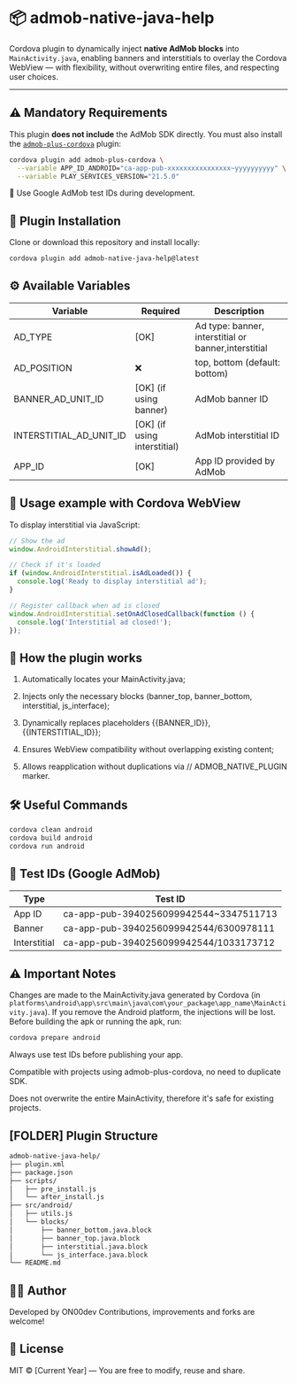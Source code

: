 # 📦 admob-native-java-help

Cordova plugin to dynamically inject **native AdMob blocks** into `MainActivity.java`, enabling banners and interstitials to overlay the Cordova WebView — with flexibility, without overwriting entire files, and respecting user choices.

---

## ⚠️ Mandatory Requirements

This plugin **does not include** the AdMob SDK directly. You must also install the [`admob-plus-cordova`](https://admob-plus.github.io) plugin:

```bash
cordova plugin add admob-plus-cordova \
  --variable APP_ID_ANDROID="ca-app-pub-xxxxxxxxxxxxxxxx~yyyyyyyyyy" \
  --variable PLAY_SERVICES_VERSION="21.5.0"
```
🧪 Use Google AdMob test IDs during development.

## 🚀 Plugin Installation
Clone or download this repository and install locally:

```bash
cordova plugin add admob-native-java-help@latest
```

## ⚙️ Available Variables

| Variable | Required | Description |
| --- | --- | --- |
| AD_TYPE | [OK] | Ad type: banner, interstitial or banner,interstitial |
| AD_POSITION | ❌ | top, bottom (default: bottom) |
| BANNER_AD_UNIT_ID | [OK] (if using banner) | AdMob banner ID |
| INTERSTITIAL_AD_UNIT_ID | [OK] (if using interstitial) | AdMob interstitial ID |
| APP_ID | [OK] | App ID provided by AdMob |


## 📄 Usage example with Cordova WebView
To display interstitial via JavaScript:
```js
// Show the ad
window.AndroidInterstitial.showAd();

// Check if it's loaded
if (window.AndroidInterstitial.isAdLoaded()) {
  console.log('Ready to display interstitial ad');
}

// Register callback when ad is closed
window.AndroidInterstitial.setOnAdClosedCallback(function () {
  console.log('Interstitial ad closed!');
});
```

## 📐 How the plugin works

1. Automatically locates your MainActivity.java;

2. Injects only the necessary blocks (banner_top, banner_bottom, interstitial, js_interface);

3. Dynamically replaces placeholders {{BANNER_ID}}, {{INTERSTITIAL_ID}};

4. Ensures WebView compatibility without overlapping existing content;

5. Allows reapplication without duplications via // ADMOB_NATIVE_PLUGIN marker.

## 🛠️ Useful Commands
```bash
cordova clean android
cordova build android
cordova run android
```

## 🧪 Test IDs (Google AdMob)

| Type | Test ID |
| --- | --- |
| App ID | ca-app-pub-3940256099942544~3347511713 |
| Banner | ca-app-pub-3940256099942544/6300978111 |
| Interstitial | ca-app-pub-3940256099942544/1033173712 |

## ⚠️ Important Notes
Changes are made to the MainActivity.java generated by Cordova (in `platforms\android\app\src\main\java\com\your_package\app_name\MainActivity.java`). If you remove the Android platform, the injections will be lost.
Before building the apk or running the apk, run:
```bash
cordova prepare android
```

Always use test IDs before publishing your app.

Compatible with projects using admob-plus-cordova, no need to duplicate SDK.

Does not overwrite the entire MainActivity, therefore it's safe for existing projects.

## [FOLDER] Plugin Structure

```bash
admob-native-java-help/
├── plugin.xml
├── package.json
├── scripts/
│   ├── pre_install.js
│   └── after_install.js
├── src/android/
│   ├── utils.js
│   └── blocks/
│       ├── banner_bottom.java.block
│       ├── banner_top.java.block
│       ├── interstitial.java.block
│       └── js_interface.java.block
└── README.md
```

## 👨‍💻 Author
Developed by ON00dev
Contributions, improvements and forks are welcome!

## 📄 License
MIT © [Current Year] — You are free to modify, reuse and share.